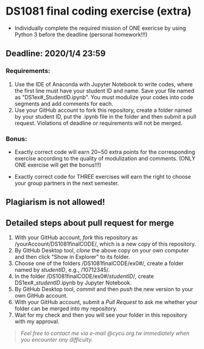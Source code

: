 # DS1081 final coding exercise (extra)

- Individually complete the required mission of ONE exericse by using Python 3 before the deadline (personal homework!!!)

## Deadline: 2020/1/4 23:59

### Requirements:
1. Use the IDE of Anaconda with Jupyter Notebook to write codes, where the first line must have your student ID and name. Save your file named as "DS1ex#_StudentID.ipynb". You must modulize your codes into code segments and add comments for each.
2. Use your GitHub account to fork this repository, create a folder named by your student ID, put the .ipynb file in the folder and then submit a pull request. Violations of deadline or requirements will not be merged.

### Bonus:
- Exactly correct code will earn 20~50 extra points for the corresponding exercise according to the quality of modulization and comments. (ONLY ONE exercise will get the bonus!!!)
* Exactly correct code for THREE exercises will earn the right to choose your group partners in the next semester.

## Plagiarism is not allowed!

## Detailed steps about pull request for merge ##
1. With your GitHub account, *fork* this repository as /yourAccount/DS1081finalCODE/, which is a new copy of this repository.
2. By GitHub Desktop tool, *clone* the above copy on your own computer and then click "Show in Explorer" to its folder.
3. Choose one of the folders /DS1081finalCODE/ex0#/, create a folder named by *studentID*, e.g., /10712345/.
4. In the folder /DS1081finalCODE/ex0#/*studentID*/, create DS1ex#_*studentID*.ipynb by Jupyter Notebook. 
5. By GitHub Desktop tool, *commit* and then *push* the new version to your own GitHub account.
6. With your GitHub account, submit a *Pull Request* to ask me whether your folder can be merged into my repository.
7. Wait for my check and then you will see your folder in this repository with my approval.

> *Feel free to contact me via e-mail @cycu.org.tw immediately when you encounter any difficulty.*
 
